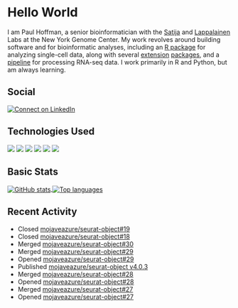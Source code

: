 
<!-- README.md is generated from README.Rmd. Please edit that file -->

# Hello World

I am Paul Hoffman, a senior bioinformatician with the
[Satija](https://satijalab.org) and [Lappalainen](https://tllab.org)
Labs at the New York Genome Center. My work revolves around building
software and for bioinformatic analyses, including an [R
package](https://github.com/satijalab/seurat) for analyzing single-cell
data, along with several
[extension](https://github.com/satijalab/seurat-data)
[packages](https://github.com/mojaveazure/seurat-disk), and a
[pipeline](https://github.com/LappalainenLab/RNApipeline) for processing
RNA-seq data. I work primarily in R and Python, but am always learning.

## Social

<!-- badges: start -->

[![Connect on
LinkedIn](https://img.shields.io/badge/--linkedin?label=LinkedIn&logo=LinkedIn&style=social)](https://www.linkedin.com/in/pauljhoffman)

<!-- badges: end -->

## Technologies Used

<!-- badges: start -->

![](https://img.shields.io/badge/r-%23276DC3.svg?&logo=r&logoColor=white)
![](https://img.shields.io/badge/python%20-%2314354C.svg?&logo=python&logoColor=white)
![](https://img.shields.io/badge/markdown-%23000000.svg?&logo=markdown&logoColor=white)
![](https://img.shields.io/badge/git%20-%23F05033.svg?&logo=git&logoColor=white)
![](https://img.shields.io/badge/github%20-%23121011.svg?&logo=github&logoColor=white)
![](https://img.shields.io/badge/docker%20-%230db7ed.svg?&logo=docker&logoColor=white)
<!-- ![](https://img.shields.io/badge/Google%20Cloud%20-%234285F4.svg?&logo=google-cloud&logoColor=white) -->
<!-- badges: end -->

## Basic Stats

<a href="https://github.com/anuraghazra/github-readme-stats">
<img align="center" src="https://github-readme-stats.vercel.app/api?username=mojaveazure&count_private=true&show_icons=true" alt="GitHub stats" />
</a> <a href="https://github.com/anuraghazra/github-readme-stats">
<img align="center" src="https://github-readme-stats.vercel.app/api/top-langs?username=mojaveazure&layout=compact" alt= "Top languages" />
</a>

## Recent Activity

  - Closed
    [mojaveazure/seurat-object\#19](https://github.com/mojaveazure/seurat-object/issues/19)
  - Closed
    [mojaveazure/seurat-object\#18](https://github.com/mojaveazure/seurat-object/issues/18)
  - Merged
    [mojaveazure/seurat-object\#30](https://github.com/mojaveazure/seurat-object/pull/30)
  - Merged
    [mojaveazure/seurat-object\#29](https://github.com/mojaveazure/seurat-object/pull/29)
  - Opened
    [mojaveazure/seurat-object\#29](https://github.com/mojaveazure/seurat-object/pull/29)
  - Published [mojaveazure/seurat-object
    v4.0.3](https://github.com/mojaveazure/seurat-object/releases/tag/v4.0.3)
  - Merged
    [mojaveazure/seurat-object\#28](https://github.com/mojaveazure/seurat-object/pull/28)
  - Opened
    [mojaveazure/seurat-object\#28](https://github.com/mojaveazure/seurat-object/pull/28)
  - Merged
    [mojaveazure/seurat-object\#27](https://github.com/mojaveazure/seurat-object/pull/27)
  - Opened
    [mojaveazure/seurat-object\#27](https://github.com/mojaveazure/seurat-object/pull/27)
